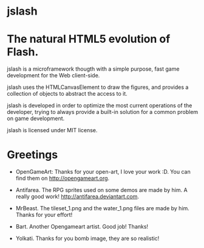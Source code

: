 # jslash
# The natural HTML5 evolution of Flash.

jslash is a microframework thougth with a simple purpose, 
fast game development for the Web client-side.

jslash uses the HTMLCanvasElement to draw the figures, and
provides a collection of objects to abstract the access to it.

jslash is developed in order to optimize the most current
operations of the developer, trying to always provide a 
built-in solution for a common problem on game development.

jslash is licensed under MIT license.

# Greetings

* OpenGameArt: Thanks for your open-art, I love your work :D. You can find them on http://opengameart.org.

* Antifarea. The RPG sprites used on some demos are made by him. A really good work! http://antifarea.deviantart.com.

* MrBeast. The tileset\_1.png and the water\_1.png files are made by him. Thanks for your effort!

* Bart. Another Opengameart artist. Good job! Thanks!

* Yolkati. Thanks for you bomb image, they are so realistic!

